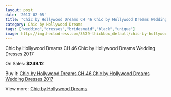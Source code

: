 ```yaml
---
layout: post
date: '2017-02-05'
title: "Chic by Hollywood Dreams CH 46 Chic by Hollywood Dreams Wedding Dresses 2017"
category: Chic by Hollywood Dreams
tags: ["wedding","dresses","bridesmaid","black","unique"]
image: http://img.hectodress.com/3579-thickbox_default/chic-by-hollywood-dreams-ch-46-chic-by-hollywood-dreams-wedding-dresses-2013.jpg
---
```

Chic by Hollywood Dreams CH 46 Chic by Hollywood Dreams Wedding Dresses 2017

On Sales: **$249.12**
<a href="https://www.hectodress.com/chic-by-hollywood-dreams/1864-chic-by-hollywood-dreams-ch-46-chic-by-hollywood-dreams-wedding-dresses-2013.html"><amp-img layout="responsive" width="600" height="600" src="//img.hectodress.com/3579-thickbox_default/chic-by-hollywood-dreams-ch-46-chic-by-hollywood-dreams-wedding-dresses-2013.jpg" alt="Chic by Hollywood Dreams CH 46 Chic by Hollywood Dreams Wedding Dresses 2017 0" /></a>
<a href="https://www.hectodress.com/chic-by-hollywood-dreams/1864-chic-by-hollywood-dreams-ch-46-chic-by-hollywood-dreams-wedding-dresses-2013.html"><amp-img layout="responsive" width="600" height="600" src="//img.hectodress.com/3581-thickbox_default/chic-by-hollywood-dreams-ch-46-chic-by-hollywood-dreams-wedding-dresses-2013.jpg" alt="Chic by Hollywood Dreams CH 46 Chic by Hollywood Dreams Wedding Dresses 2017 1" /></a>
<a href="https://www.hectodress.com/chic-by-hollywood-dreams/1864-chic-by-hollywood-dreams-ch-46-chic-by-hollywood-dreams-wedding-dresses-2013.html"><amp-img layout="responsive" width="600" height="600" src="//img.hectodress.com/3580-thickbox_default/chic-by-hollywood-dreams-ch-46-chic-by-hollywood-dreams-wedding-dresses-2013.jpg" alt="Chic by Hollywood Dreams CH 46 Chic by Hollywood Dreams Wedding Dresses 2017 2" /></a>

Buy it: [Chic by Hollywood Dreams CH 46 Chic by Hollywood Dreams Wedding Dresses 2017](https://www.hectodress.com/chic-by-hollywood-dreams/1864-chic-by-hollywood-dreams-ch-46-chic-by-hollywood-dreams-wedding-dresses-2013.html "Chic by Hollywood Dreams CH 46 Chic by Hollywood Dreams Wedding Dresses 2017")

View more: [Chic by Hollywood Dreams](https://www.hectodress.com/31-chic-by-hollywood-dreams "Chic by Hollywood Dreams")